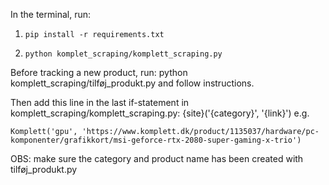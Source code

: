 In the terminal, run:
1.     pip install -r requirements.txt
2.     python komplet_scraping/komplett_scraping.py

Before tracking a new product, run:
     python komplett_scraping/tilføj_produkt.py
and follow instructions.

Then add this line in the last if-statement in komplett_scraping/komplett_scraping.py:
    {site}('{category}', '{link}')
e.g.

    Komplett('gpu', 'https://www.komplett.dk/product/1135037/hardware/pc-komponenter/grafikkort/msi-geforce-rtx-2080-super-gaming-x-trio')
OBS: make sure the category and product name has been created with tilføj_produkt.py
